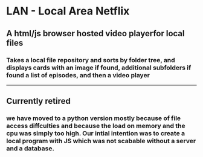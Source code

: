 # LAN - Local Area Netflix

## A html/js browser hosted video playerfor local files

### Takes a local file repository and sorts by folder tree, and displays cards with an image if found, additional subfolders if found a list of episodes, and then a video player


---------------------------------------------
## Currently retired

### we have moved to a python version mostly because of file access diffculties and because the load on memory and the cpu was simply too high. Our intial intention was to create a local program with JS which was not scabable without a server and a database.
